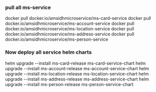 ### pull all ms-service
docker pull docker.io/amsidhmicroservice/ms-card-service
docker pull docker.io/amsidhmicroservice/ms-account-service
docker pull docker.io/amsidhmicroservice/ms-location-service
docker pull docker.io/amsidhmicroservice/ms-address-service
docker pull docker.io/amsidhmicroservice/ms-person-service

### Now deploy all service helm charts
helm upgrade --install ms-card-release ms-card-service-chart
helm upgrade --install ms-account-release ms-account-service-chart
helm upgrade --install ms-location-release ms-location-service-chart
helm upgrade --install ms-address-release ms-address-service-chart
helm upgrade --install ms-person-release ms-person-service-chart
